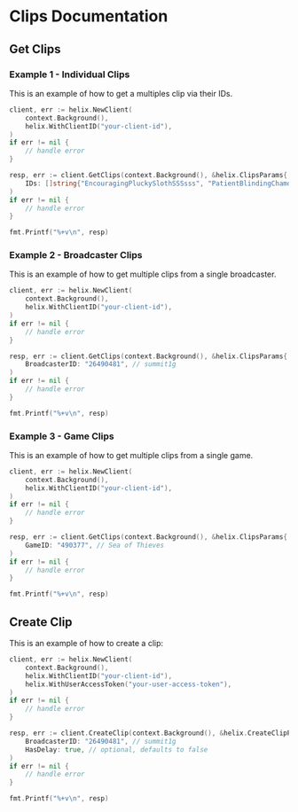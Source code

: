 # Clips Documentation

## Get Clips

### Example 1 - Individual Clips

This is an example of how to get a multiples clip via their IDs.

```go
client, err := helix.NewClient(
    context.Background(),
    helix.WithClientID("your-client-id"),
)
if err != nil {
    // handle error
}

resp, err := client.GetClips(context.Background(), &helix.ClipsParams{
    IDs: []string{"EncouragingPluckySlothSSSsss", "PatientBlindingChamoisSmoocherZ"},
)
if err != nil {
    // handle error
}

fmt.Printf("%+v\n", resp)
```

### Example 2 - Broadcaster Clips

This is an example of how to get multiple clips from a single broadcaster.

```go
client, err := helix.NewClient(
    context.Background(),
    helix.WithClientID("your-client-id"),
)
if err != nil {
    // handle error
}

resp, err := client.GetClips(context.Background(), &helix.ClipsParams{
    BroadcasterID: "26490481", // summit1g
)
if err != nil {
    // handle error
}

fmt.Printf("%+v\n", resp)
```

### Example 3 - Game Clips

This is an example of how to get multiple clips from a single game.

```go
client, err := helix.NewClient(
    context.Background(),
    helix.WithClientID("your-client-id"),
)
if err != nil {
    // handle error
}

resp, err := client.GetClips(context.Background(), &helix.ClipsParams{
    GameID: "490377", // Sea of Thieves
)
if err != nil {
    // handle error
}

fmt.Printf("%+v\n", resp)
```

## Create Clip

This is an example of how to create a clip:

```go
client, err := helix.NewClient(
    context.Background(),
    helix.WithClientID("your-client-id"),
    helix.WithUserAccessToken("your-user-access-token"),
)
if err != nil {
    // handle error
}

resp, err := client.CreateClip(context.Background(), &helix.CreateClipParams{
    BroadcasterID: "26490481", // summit1g
    HasDelay: true, // optional, defaults to false
)
if err != nil {
    // handle error
}

fmt.Printf("%+v\n", resp)
```
